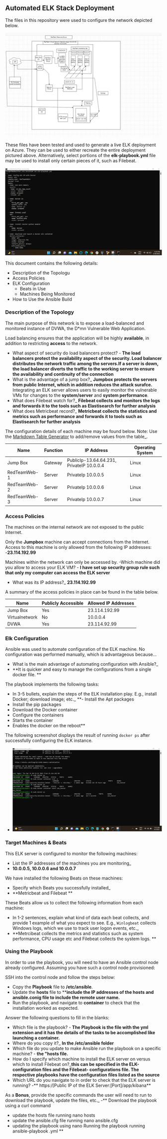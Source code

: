 ## Automated ELK Stack Deployment

The files in this repository were used to configure the network depicted below.

![](Diagrams/image%20(15).png)

These files have been tested and used to generate a live ELK deployment on Azure. They can be used to either recreate the entire deployment pictured above. Alternatively, select portions of the **elk-playbook.yml** file may be used to install only certain pieces of it, such as Filebeat.

 ![](Ansible/image%20(23).png)

This document contains the following details:
- Description of the Topologu
- Access Policies
- ELK Configuration
  - Beats in Use
  - Machines Being Monitored
- How to Use the Ansible Build


### Description of the Topology

The main purpose of this network is to expose a load-balanced and monitored instance of DVWA, the D*mn Vulnerable Web Application.

Load balancing ensures that the application will be highly **available**, in addition to restricting **access** to the network.
- What aspect of security do load balancers protect? - **The load balancers protect the availability aspect of the security. Load balancer distributes the network traffic among the servers.If a server is down, the load balancer diverts the traffic to the working server to ensure the availability and continuity of the connection** 
- What is the advantage of a jump box?_ **Jumpbox protects the servers from public Internet, which in addition reduces the attack surafce.** 
Integrating an ELK server allows users to easily monitor the vulnerable VMs for changes to the **system/server** and **system performance**.
- What does Filebeat watch for?_ **Filebeat collects and monitors the logs and forwards it to the tools such as Elastisearch for further analysis** 
- What does Metricbeat record?_ **Metricbeat collects the statistics and metrics such as performance and forwards it to tools such as Elastisearch for further analysis**

The configuration details of each machine may be found below.
Note: Use the [Markdown Table Generator](http://www.tablesgenerator.com/markdown_tables) to add/remove values from the table_.

| Name     | Function | IP Address | Operating System |
|----------|----------|------------|------------------|
| Jump Box | Gateway  | PublicIp-13.64.64.231, PrivateIP 10.0.0.4  | Linux            |
| RedTeamWeb-1     | Server         |   PrivateIp 10.0.0.5         |    Linux              |
| RedTeamWeb-2  |      Server    |   PrivateIp 10.0.0.6         |  Linux                |
| RedTeamWeb-3  |    Server      |   PrivateIp 10.0.0.7         |   Linux               |

### Access Policies

The machines on the internal network are not exposed to the public Internet. 

Only the **Jumpbox** machine can accept connections from the Internet. Access to this machine is only allowed from the following IP addresses:
-**23.114.192.99**

Machines within the network can only be accessed by.
-Which machine did you allow to access your ELK VM? - **I have set up security group rule such that only my computer can access the ELK server** 
- What was its IP address?_ **23.114.192.99**

A summary of the access policies in place can be found in the table below.

| Name     | Publicly Accessible | Allowed IP Addresses |
|----------|---------------------|----------------------|
| Jump Box | Yes            | 23.114.192.99   |
|  Virtualnetwork        |  No                   |     10.0.0.4                 |
|      DVWA    |      Yes               |          23.114.92.99            |

### Elk Configuration

Ansible was used to automate configuration of the ELK machine. No configuration was performed manually, which is advantageous because...
- What is the main advantage of automating configuration with Ansible?_
- **It is quicker and easy to manage the configurations from a single docker file. **

The playbook implements the following tasks:
- In 3-5 bullets, explain the steps of the ELK installation play. E.g., install Docker; download image; etc._
**- Install the Apt packages 
- Install the pip packages
- Download the Docker container
- Configure the containers
- Starts the container
- Enables the docker on the reboot**

The following screenshot displays the result of running `docker ps` after successfully configuring the ELK instance.
 - ![](Ansible/Docker_ps.jpg)

### Target Machines & Beats
This ELK server is configured to monitor the following machines:
- List the IP addresses of the machines you are monitoring_
- **10.0.0.5, 10.0.0.6 and 10.0.0.7**

We have installed the following Beats on these machines:
- Specify which Beats you successfully installed_
- **Metricbeat and Filebeat **

These Beats allow us to collect the following information from each machine:
- In 1-2 sentences, explain what kind of data each beat collects, and provide 1 example of what you expect to see. E.g., `Winlogbeat` collects Windows logs, which we use to track user logon events, etc._
- **Metrcibeat collects the metrics and statistics such as system performance, CPU usage etc and Filebeat collects the system logs. **
### Using the Playbook
In order to use the playbook, you will need to have an Ansible control node already configured. Assuming you have such a control node provisioned: 

SSH into the control node and follow the steps below:
- Copy the **Playbook** file to **/etc/ansible**.
- Update the **hosts** file to ****include the IP addresses of the hosts and ansible.conig file to include the remote user name.**
- Run the playbook, and navigate to **container** to check that the installation worked as expected.

Answer the following questions to fill in the blanks:
- Which file is the playbook? - **The Playbook is the file with the yml extension and it has the details of the tasks to be accomplished like launching a container.** 
- Where do you copy it?_ **In the /etc/ansible folder**
- Which file do you update to make Ansible run the playbook on a specific machine? - **the "hosts file.**  
-  How do I specify which machine to install the ELK server on versus which to install Filebeat on?_**this can be specified in the ELK-configuration files and the Filebeat- configurations file. The respective playbooks have the configuration files listed as the source**
- Which URL do you navigate to in order to check that the ELK server is running? -** https:/[Public IP of the ELK Server:[Port]/app/kibana**

As a **Bonus**, provide the specific commands the user will need to run to download the playbook, update the files, etc._
-** Download the playbook using a curl command 
- update the hosts file running nano hosts 
- update the ansible.cfg file running nano ansible.cfg
- updating the playbook using nano <nameof the playbook.yml> 
  Running the playbook running ansible-playbook <name of the playbook>.yml **
  

